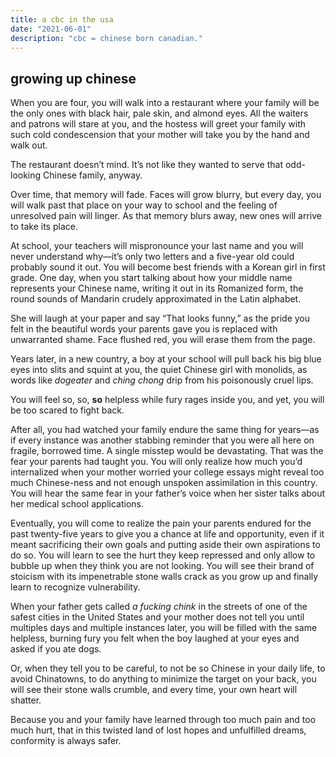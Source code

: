 ```yaml
---
title: a cbc in the usa 
date: "2021-06-01"
description: "cbc = chinese born canadian."
---
```


## growing up chinese 

When you are four, you will walk into a restaurant where your family will be the only ones with black hair, pale skin, and almond eyes. All the waiters and patrons will stare at you, and the hostess will greet your family with such cold condescension that your mother will take you by the hand and walk out. 

The restaurant doesn’t mind. It’s not like they wanted to serve that odd-looking Chinese family, anyway. 

Over time, that memory will fade. Faces will grow blurry, but every day, you will walk past that place on your way to school and the feeling of unresolved pain will linger. As that memory blurs away, new ones will arrive to take its place.  

At school, your teachers will mispronounce your last name and you will never understand why—it’s only two letters and a five-year old could probably sound it out. You will become best friends with a Korean girl in first grade. One day, when you start talking about how your middle name represents your Chinese name, writing it out in its Romanized form, the round sounds of Mandarin crudely approximated in the Latin alphabet. 

She will laugh at your paper and say “That looks funny,” as the pride you felt in the beautiful words your parents gave you is replaced with unwarranted shame. Face flushed red, you will erase them from the page.  

Years later, in a new country, a boy at your school will pull back his big blue eyes into slits and squint at you, the quiet Chinese girl with monolids, as words like *dogeater* and *ching chong* drip from his poisonously cruel lips.  

You will feel so, so, **so** helpless while fury rages inside you, and yet, you will be too scared to fight back. 

After all, you had watched your family endure the same thing for years—as if every instance was another stabbing reminder that you were all here on fragile, borrowed time. A single misstep would be devastating. That was the fear your parents had taught you. You will only realize how much you’d internalized when your mother worried your college essays might reveal too much Chinese-ness and not enough unspoken assimilation in this country. You will hear the same fear in your father’s voice when her sister talks about her medical school applications. 

Eventually, you will come to realize the pain your parents endured for the past twenty-five years to give you a chance at life and opportunity, even if it meant sacrificing their own goals and putting aside their own aspirations to do so. You will learn to see the hurt they keep repressed and only allow to bubble up when they think you are not looking. You will see their brand of stoicism with its impenetrable stone walls crack as you grow up and finally learn to recognize vulnerability. 

When your father gets called *a fucking chink* in the streets of one of the safest cities in the United States and your mother does not tell you until multiples days and multiple instances later, you will be filled with the same helpless, burning fury you felt when the boy laughed at your eyes and asked if you ate dogs. 

Or, when they tell you to be careful, to not be so Chinese in your daily life, to avoid Chinatowns, to do anything to minimize the target on your back, you will see their stone walls crumble, and every time, your own heart will shatter. 

Because you and your family have learned through too much pain and too much hurt, that in this twisted land of lost hopes and unfulfilled dreams, conformity is always safer.  
